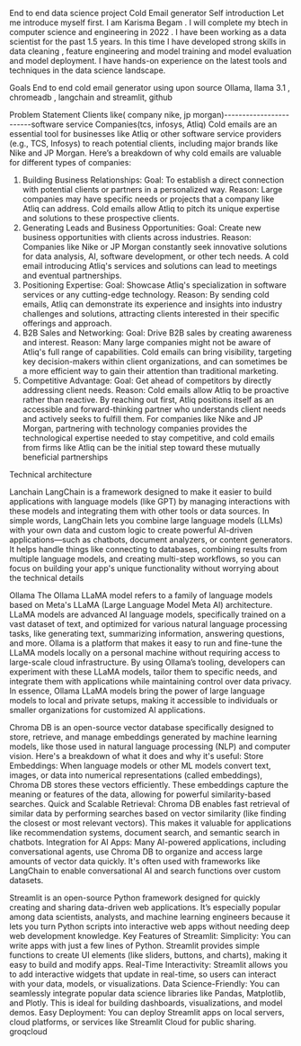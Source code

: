 End to end data science project
Cold Email generator
Self introduction
Let me introduce myself first. I am Karisma Begam . I will complete my btech in computer science and engineering in 2022 . I have been working as a data scientist for the past 1.5 years. In this time I have developed strong skills in data cleaning , feature engineering and model training and model evaluation and model deployment. I have hands-on experience on the latest tools and techniques in the data science landscape.

Goals
End to end cold email generator using upon source Ollama, llama 3.1 , chromeadb , langchain and  streamlit, github

Problem Statement
Clients like( company nike, jp morgan)------------------------software service Companies(tcs, infosys, Atliq)
Cold emails are an essential tool for businesses like Atliq or other software service providers (e.g., TCS, Infosys) to reach potential clients, including major brands like Nike and JP Morgan. Here’s a breakdown of why cold emails are valuable for different types of companies:
1. Building Business Relationships:
Goal: To establish a direct connection with potential clients or partners in a personalized way.
Reason: Large companies may have specific needs or projects that a company like Atliq can address. Cold emails allow Atliq to pitch its unique expertise and solutions to these prospective clients.
2. Generating Leads and Business Opportunities:
Goal: Create new business opportunities with clients across industries.
Reason: Companies like Nike or JP Morgan constantly seek innovative solutions for data analysis, AI, software development, or other tech needs. A cold email introducing Atliq's services and solutions can lead to meetings and eventual partnerships.
3. Positioning Expertise:
Goal: Showcase Atliq's specialization in software services or any cutting-edge technology.
Reason: By sending cold emails, Atliq can demonstrate its experience and insights into industry challenges and solutions, attracting clients interested in their specific offerings and approach.
4. B2B Sales and Networking:
Goal: Drive B2B sales by creating awareness and interest.
Reason: Many large companies might not be aware of Atliq's full range of capabilities. Cold emails can bring visibility, targeting key decision-makers within client organizations, and can sometimes be a more efficient way to gain their attention than traditional marketing.
5. Competitive Advantage:
Goal: Get ahead of competitors by directly addressing client needs.
Reason: Cold emails allow Atliq to be proactive rather than reactive. By reaching out first, Atliq positions itself as an accessible and forward-thinking partner who understands client needs and actively seeks to fulfill them.
For companies like Nike and JP Morgan, partnering with technology companies provides the technological expertise needed to stay competitive, and cold emails from firms like Atliq can be the initial step toward these mutually beneficial partnerships





Technical architecture 



Lanchain
LangChain is a framework designed to make it easier to build applications with language models (like GPT) by managing interactions with these models and integrating them with other tools or data sources.
In simple words, LangChain lets you combine large language models (LLMs) with your own data and custom logic to create powerful AI-driven applications—such as chatbots, document analyzers, or content generators. It helps handle things like connecting to databases, combining results from multiple language models, and creating multi-step workflows, so you can focus on building your app's unique functionality without worrying about the technical details

Ollama
The Ollama LLaMA model refers to a family of language models based on Meta's LLaMA (Large Language Model Meta AI) architecture. LLaMA models are advanced AI language models, specifically trained on a vast dataset of text, and optimized for various natural language processing tasks, like generating text, summarizing information, answering questions, and more.
Ollama is a platform that makes it easy to run and fine-tune the LLaMA models locally on a personal machine without requiring access to large-scale cloud infrastructure. By using Ollama’s tooling, developers can experiment with these LLaMA models, tailor them to specific needs, and integrate them with applications while maintaining control over data privacy.
In essence, Ollama LLaMA models bring the power of large language models to local and private setups, making it accessible to individuals or smaller organizations for customized AI applications.

Chroma DB 
is an open-source vector database specifically designed to store, retrieve, and manage embeddings generated by machine learning models, like those used in natural language processing (NLP) and computer vision.
Here's a breakdown of what it does and why it's useful:
Store Embeddings: When language models or other ML models convert text, images, or data into numerical representations (called embeddings), Chroma DB stores these vectors efficiently. These embeddings capture the meaning or features of the data, allowing for powerful similarity-based searches.
Quick and Scalable Retrieval: Chroma DB enables fast retrieval of similar data by performing searches based on vector similarity (like finding the closest or most relevant vectors). This makes it valuable for applications like recommendation systems, document search, and semantic search in chatbots.
Integration for AI Apps: Many AI-powered applications, including conversational agents, use Chroma DB to organize and access large amounts of vector data quickly. It's often used with frameworks like LangChain to enable conversational AI and search functions over custom datasets.

Streamlit
 is an open-source Python framework designed for quickly creating and sharing data-driven web applications. It’s especially popular among data scientists, analysts, and machine learning engineers because it lets you turn Python scripts into interactive web apps without needing deep web development knowledge.
Key Features of Streamlit:
Simplicity: You can write apps with just a few lines of Python. Streamlit provides simple functions to create UI elements (like sliders, buttons, and charts), making it easy to build and modify apps.
Real-Time Interactivity: Streamlit allows you to add interactive widgets that update in real-time, so users can interact with your data, models, or visualizations.
Data Science-Friendly: You can seamlessly integrate popular data science libraries like Pandas, Matplotlib, and Plotly. This is ideal for building dashboards, visualizations, and model demos.
Easy Deployment: You can deploy Streamlit apps on local servers, cloud platforms, or services like Streamlit Cloud for public sharing.
groqcloud



